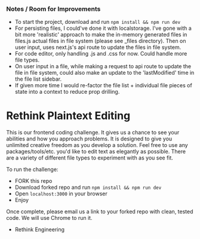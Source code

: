 ### Notes / Room for Improvements

- To start the project, download and run `npm install && npm run dev`
- For persisting files, I could've done it with localstorage. I've gone with a bit more 'realistic' approach to make the in-memory generated files in files.js actual files in file system (please see \_files directory). Then on user input, uses next.js's api route to update the files in file system.
- For code editor, only handling .js and .css for now. Could handle more file types.
- On user input in a file, while making a request to api route to update the file in file system, could also make an update to the 'lastModified' time in the file list sidebar.
- If given more time I would re-factor the file list + individual file pieces of state into a context to reduce prop drilling.

# Rethink Plaintext Editing

This is our frontend coding challenge. It gives us a chance to see your abilities and how you approach problems. It is designed to give you unlimited creative freedom as you develop a solution. Feel free to use any packages/tools/etc. you'd like to edit text as elegantly as possible. There are a variety of different file types to experiment with as you see fit.

To run the challenge:

- FORK this repo
- Download forked repo and run `npm install && npm run dev`
- Open `localhost:3000` in your browser
- Enjoy

Once complete, please email us a link to your forked repo with clean, tested code. We will use Chrome to run it.

- Rethink Engineering
